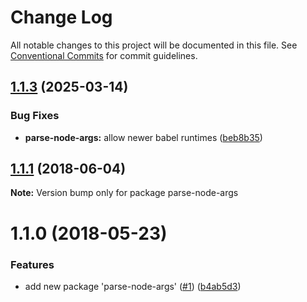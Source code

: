 # Change Log

All notable changes to this project will be documented in this file.
See [Conventional Commits](https://conventionalcommits.org) for commit guidelines.

<a name="1.1.3"></a>
## [1.1.3](https://github.com/marko-js/utils/tree/master/packages/parse-node-args/compare/parse-node-args@1.1.2...parse-node-args@1.1.3) (2025-03-14)


### Bug Fixes

* **parse-node-args:** allow newer babel runtimes ([beb8b35](https://github.com/marko-js/utils/tree/master/packages/parse-node-args/commit/beb8b35))




<a name="1.1.1"></a>
## [1.1.1](https://github.com/marko-js/utils/tree/master/packages/parse-node-args/compare/parse-node-args@1.1.0...parse-node-args@1.1.1) (2018-06-04)




**Note:** Version bump only for package parse-node-args

<a name="1.1.0"></a>
# 1.1.0 (2018-05-23)


### Features

* add new package 'parse-node-args' ([#1](https://github.com/marko-js/utils/tree/master/packages/parse-node-args/issues/1)) ([b4ab5d3](https://github.com/marko-js/utils/tree/master/packages/parse-node-args/commit/b4ab5d3))
